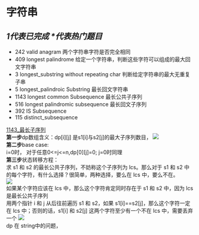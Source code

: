 # 字符串
## *1代表已完成  \*代表热门题目*
* 242 valid anagram  两个字符串字符是否完全相同  
* 409 longest palindrome 给定一个字符串，判断这些字符可以组成的最大回文字符串  
* 3   longest_substring without repeating char 判断给定字符串的最大无重复子串   
* 5   longest_palindroic Substring  最长回文字符串  
* 1143 longest common Subsequence 最长公共子序列  
* 516 longest palindromic subsequence 最长回文子序列  
* 392 IS Subsequence  
* 115 distinct_subsequence  


[1143_最长子序列](https://github.com/shiquan-wang/LeetCode/blob/master/String/cpp/1143_longest_common_subsequence.cpp)  
**第一步**dp数组含义：dp\[i\]\[j\] 是s1\[i\]与s2\[j\]的最大子序列数目，
![](https://github.com/shiquan-wang/pictures/blob/master/leetcode/long_common_subsequence.png)  
**第二步**base case:  
i=0时， 对于任意0<=j<=n,dp\[0\]\[j\]=0; j=0时同理  
**第三步**状态转移方程：  
求 s1 和 s2 的最长公共子序列，不妨称这个子序列为 lcs。那么对于 s1 和 s2 中的每个字符，有什么选择？很简单，两种选择，要么在 lcs 中，要么不在。  
![](https://github.com/shiquan-wang/pictures/blob/master/leetcode/lcs.png)  
如果某个字符应该在 lcs 中，那么这个字符肯定同时存在于 s1 和 s2 中，因为 lcs 是最长公共子序列  
用两个指针 i 和 j 从后往前遍历 s1 和 s2，如果 s1\[i\]==s2\[j\]，那么这个字符一定在 lcs 中；否则的话，s1\[i\] 和 s2\[j\] 这两个字符至少有一个不在 lcs 中，需要丢弃一个 
![](https://github.com/shiquan-wang/pictures/blob/master/leetcode/dp_string.png)  
dp 在 string中的问题，